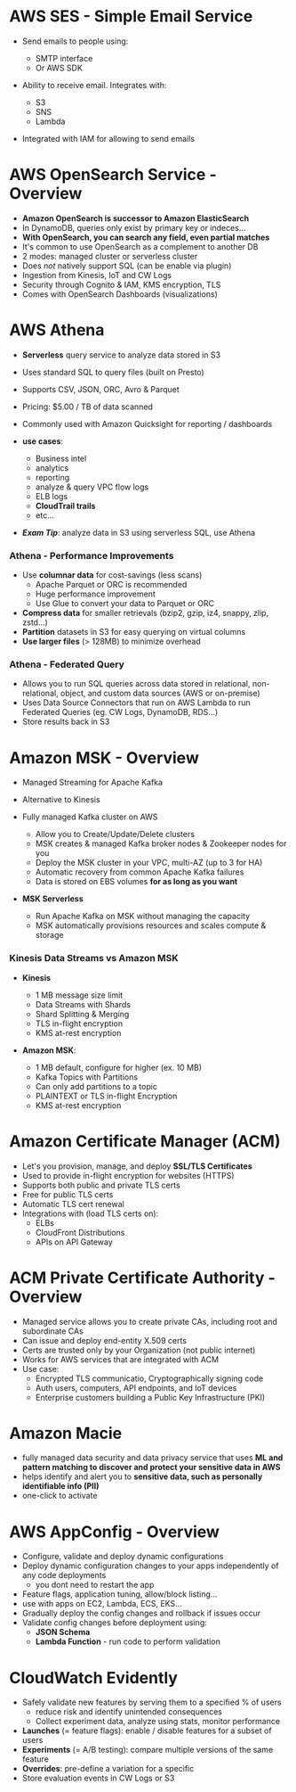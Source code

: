 # AWS SES - Simple Email Service

- Send emails to people using:
    - SMTP interface
    - Or AWS SDK

- Ability to receive email. Integrates with:
    - S3
    - SNS
    - Lambda

- Integrated with IAM for allowing to send emails

# AWS OpenSearch Service - Overview

- **Amazon OpenSearch is successor to Amazon ElasticSearch**
- In DynamoDB, queries only exist by primary key or indeces...
- **With OpenSearch, you can search any field, even partial matches**
- It's common to use OpenSearch as a complement to another DB
- 2 modes: managed cluster or serverless cluster
- Does *not* natively support SQL (can be enable via plugin)
- Ingestion from Kinesis, IoT and CW Logs
- Security through Cognito & IAM, KMS encryption, TLS
- Comes with OpenSearch Dashboards (visualizations)

# AWS Athena

- **Serverless** query service to analyze data stored in S3
- Uses standard SQL to query files (built on Presto)
- Supports CSV, JSON, ORC, Avro & Parquet
- Pricing: $5.00 / TB of data scanned
- Commonly used with Amazon Quicksight for reporting / dashboards

- **use cases**:
    - Business intel
    - analytics
    - reporting
    - analyze & query VPC flow logs
    - ELB logs
    - **CloudTrail trails**
    - etc...
- ***Exam Tip***: analyze data in S3 using serverless SQL, use Athena

### Athena - Performance Improvements

- Use **columnar data** for cost-savings (less scans)
    - Apache Parquet or ORC is recommended
    - Huge performance improvement
    - Use Glue to convert your data to Parquet or ORC
- **Compress data** for smaller retrievals (bzip2, gzip, iz4, snappy, zlip, zstd...)
- **Partition** datasets in S3 for easy querying on virtual columns
- **Use larger files** (> 128MB) to minimize overhead

### Athena - Federated Query

- Allows you to run SQL queries across data stored in relational, non-relational, object, and custom data sources (AWS or on-premise)
- Uses Data Source Connectors that run on AWS Lambda to run Federated Queries (eg. CW Logs, DynamoDB, RDS...)
- Store results back in S3 

# Amazon MSK - Overview

- Managed Streaming for Apache Kafka
- Alternative to Kinesis
- Fully managed Kafka cluster on AWS
    - Allow you to Create/Update/Delete clusters
    - MSK creates & managed Kafka broker nodes & Zookeeper nodes for you
    - Deploy the MSK cluster in your VPC, multi-AZ (up to 3 for HA)
    - Automatic recovery from common Apache Kafka failures
    - Data is stored on EBS volumes **for as long as you want**

- **MSK Serverless**
    - Run Apache Kafka on MSK without managing the capacity
    - MSK automatically provisions resources and scales compute & storage

### Kinesis Data Streams vs Amazon MSK

- **Kinesis**
    - 1 MB message size limit
    - Data Streams with Shards
    - Shard Splitting & Merging
    - TLS in-flight encryption
    - KMS at-rest encryption

- **Amazon MSK**:
    - 1 MB default, configure for higher (ex. 10 MB)
    - Kafka Topics with Partitions
    - Can only add partitions to a topic
    - PLAINTEXT or TLS in-flight Encryption
    - KMS at-rest encryption

# Amazon Certificate Manager (ACM)

- Let's you provision, manage, and deploy **SSL/TLS Certificates**
- Used to provide in-flight encryption for websites (HTTPS)
- Supports both public and private TLS certs
- Free for public TLS certs
- Automatic TLS cert renewal
- Integrations with (load TLS certs on):
    - ELBs
    - CloudFront Distributions
    - APIs on API Gateway

# ACM Private Certificate Authority - Overview

- Managed service allows you to create private CAs, including root and subordinate CAs
- Can issue and deploy end-entity X.509 certs
- Certs are trusted only by your Organization (not public internet)
- Works for AWS services that are integrated with ACM
- Use case:
    - Encrypted TLS communicatio, Cryptographically signing code
    - Auth users, computers, API endpoints, and IoT devices
    - Enterprise customers building a Public Key Infrastructure (PKI)

# Amazon Macie

- fully managed data security and data privacy service that uses **ML and pattern matching to discover and protect your sensitive data in AWS**
- helps identify and alert you to **sensitive data, such as personally identifiable info (PII)**
- one-click to activate

# AWS AppConfig - Overview

- Configure, validate and deploy dynamic configurations
- Deploy dynamic configuration changes to your apps independently of any code deployments
    - you dont need to restart the app
- Feature flags, application tuning, allow/block listing...
- use with apps on EC2, Lambda, ECS, EKS...
- Gradually deploy the config changes and rollback if issues occur
- Validate config changes before deployment using:
    - **JSON Schema**
    - **Lambda Function** - run code to perform validation

# CloudWatch Evidently

- Safely validate new features by serving them to a specified % of users
    - reduce risk and identify unintended consequences
    - Collect experiment data, analyze using stats, monitor performance
- **Launches** (= feature flags): enable / disable features for a subset of users
- **Experiments** (= A/B testing): compare multiple versions of the same feature
- **Overrides**: pre-define a variation for a specific 
- Store evaluation events in CW Logs or S3